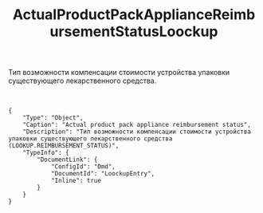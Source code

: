 ﻿---
layout: default
title: ActualProductPackApplianceReimbursementStatusLoockup
position: 4
categories: 
tags: 
---

Тип возможности компенсации стоимости устройства упаковки существующего лекарственного средства.

 

```
{
	"Type": "Object",
	"Caption": "Actual product pack appliance reimbursement status",
	"Description": "Тип возможности компенсации стоимости устройства упаковки существующего лекарственного средства (LOOKUP.REIMBURSEMENT_STATUS)",
	"TypeInfo": {
		"DocumentLink": {
			"ConfigId": "Dmd",
			"DocumentId": "LoockupEntry",
			"Inline": true
		}
	}
}
```

 

 

